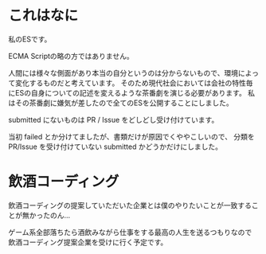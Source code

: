# これはなに

私のESです。

ECMA Scriptの略の方ではありません。

人間には様々な側面があり本当の自分というのは分からないもので、環境によって変化するものだと考えています。
そのため現代社会においては会社の特性毎にESの自身についての記述を変えるような茶番劇を演じる必要があります。
私はその茶番劇に嫌気が差したので全てのESを公開することにしました。

submitted にないものは PR / Issue をどしどし受け付けています。

当初 failed とか分けてましたが、書類だけが原因でくややこしいので、
分類を PR/Issue を受け付けていない submitted かどうかだけにしました。


# 飲酒コーディング

飲酒コーディングの提案していただいた企業とは僕のやりたいことが一致することが無かったのん...

ゲーム系全部落ちたら酒飲みながら仕事をする最高の人生を送るつもりなので
飲酒コーディング提案企業を受けに行く予定です。
